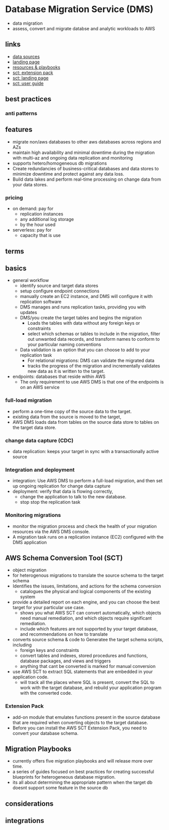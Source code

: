 # Database Migration Service (DMS)

- data migration
- assess, convert and migrate databse and analytic workloads to AWS

## links

- [data sources](https://docs.aws.amazon.com/dms/latest/userguide/CHAP_Source.html)
- [landing page](https://aws.amazon.com/dms/?did=ap_card&trk=ap_card)
- [resources & playbooks](https://docs.aws.amazon.com/dms/)
- [sct: extension pack](https://docs.aws.amazon.com/SchemaConversionTool/latest/userguide/CHAP_ExtensionPack.html)
- [sct: landing page](https://aws.amazon.com/dms/schema-conversion-tool/?nc=sn&loc=2&refid=ap_card)
- [sct: user guide](https://docs.aws.amazon.com/SchemaConversionTool/latest/userguide/CHAP_Welcome.html)

## best practices

### anti patterns

## features

- migrate non/aws databases to other aws databases across regions and AZs
- maintain high availability and minimal downtime during the migration with multi-az and ongoing data replication and monitoring
- supports hetero/homogeneous db migrations
- Create redundancies of business-critical databases and data stores to minimize downtime and protect against any data loss.
- Build data lakes and perform real-time processing on change data from your data stores.

### pricing

- on demand: pay for
  - replication instances
  - any additional log storage
  - by the hour used
- serverless: pay for
  - capacity that is use

## terms

## basics

- general workflow
  - identify source and target data stores
  - setup configure endpoint connections
  - manually create an EC2 instance, and DMS will configure it with replication software
  - DMS manages and runs replication tasks, providing you with updates
  - DMS/you create the target tables and begins the migration
    - Loads the tables with data without any foreign keys or constraints
    - select which schemas or tables to include in the migration, filter out unwanted data records, and transform names to conform to your particular naming conventions
  - Data validation is an option that you can choose to add to your replication task
    - For relational migrations: DMS can validate the migrated data
    - tracks the progress of the migration and incrementally validates new data as it is written to the target.
- endpoints: databases that reside within AWS
  - The only requirement to use AWS DMS is that one of the endpoints is on an AWS service

### full-load migration

- perform a one-time copy of the source data to the target.
- existing data from the source is moved to the target,
- AWS DMS loads data from tables on the source data store to tables on the target data store.

### change data capture (CDC)

- data replication: keeps your target in sync with a transactionally active source

### Integration and deployment

- integration: Use AWS DMS to perform a full-load migration, and then set up ongoing replication for change data capture
- deployment: verify that data is flowing correctly,
  - change the application to talk to the new database.
  - stop stop the replication task

### Monitoring migrations

- monitor the migration process and check the health of your migration resources via the AWS DMS console.
- A migration task runs on a replication instance (EC2) configured with the DMS application

## AWS Schema Conversion Tool (SCT)

- object migration
- for heterogenous migrations to translate the source schema to the target schema
- Identifies the issues, limitations, and actions for the schema conversion
  - catalogues the physical and logical components of the existing system
- provide a detailed report on each engine, and you can choose the best target for your particular use case.
  - shows you what AWS SCT can convert automatically, which objects need manual remediation, and which objects require significant remediation.
  - include which features are not supported by your target database, and recommendations on how to translate
- converts source schema & code to Generatee the target schema scripts, including
  - foreign keys and constraints
  - convert tables and indexes, stored procedures and functions, database packages, and views and triggers
  - anything that cant be converted is marked for manual conversion
- use AWS SCT to extract SQL statements that are embedded in your application code.
  - will track all the places where SQL is present, convert the SQL to work with the target database, and rebuild your application program with the converted code.

### Extension Pack

- add-on module that emulates functions present in the source database that are required when converting objects to the target database.
- Before you can install the AWS SCT Extension Pack, you need to convert your database schema.

## Migration Playbooks

- currently offers five migration playbooks and will release more over time.
- a series of guides focused on best practices for creating successful blueprints for heterogeneous database migration.
- its all about determining the appropriate pattern when the target db doesnt support some feature in the source db

## considerations

## integrations
